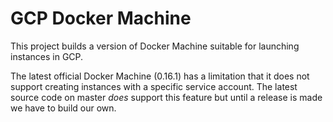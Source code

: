 # GCP Docker Machine

This project builds a version of Docker Machine suitable for launching instances in GCP.

The latest official Docker Machine (0.16.1) has a limitation that it does not support creating instances with a specific service account.  The latest source code on master _does_ support this feature but until a release is made we have to build our own.
